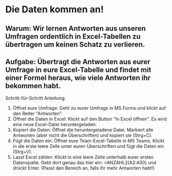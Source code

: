 # Die Daten kommen an!

## Warum: Wir lernen Antworten aus unseren Umfragen ordentlich in Excel-Tabellen zu übertragen um keinen Schatz zu verlieren.

## Aufgabe: Übertragt die Antworten aus eurer Umfrage in eure Excel-Tabelle und findet mit einer Formel heraus, wie viele Antworten ihr bekommen habt.

Schritt-für-Schritt Anleitung:
1. Öffnet eure Umfrage: Geht zu eurer Umfrage in MS Forms und klickt auf den Reiter "Antworten".
2. Öffnet die Daten in Excel: Klickt auf den Button "In Excel öffnen". Es wird eine neue Excel-Datei heruntergeladen.
3. Kopiert die Daten: Öffnet die heruntergeladene Datei. Markiert alle Antworten (aber nicht die Überschriften) und kopiert sie (Strg+C).
4. Fügt die Daten ein: Öffnet eure Team-Excel-Tabelle in MS Teams. Klickt in die erste leere Zelle unter euren Überschriften und fügt die Daten ein (Strg+V).
5. Lasst Excel zählen: Klickt in eine leere Zelle unterhalb eurer ersten Datenspalte. Gebt dort genau das hier ein: =ANZAHL2(A2:A50) und drückt Enter. (Passt den Bereich an, falls ihr mehr Antworten habt!)

